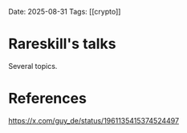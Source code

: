 Date: 2025-08-31
Tags: [[crypto]]

# Rareskill's talks

Several topics.

# References
https://x.com/guy_de/status/1961135415374524497